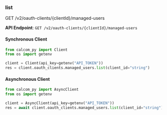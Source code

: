 
### list <a name="list"></a>
GET /v2/oauth-clients/{clientId}/managed-users



**API Endpoint**: `GET /v2/oauth-clients/{clientId}/managed-users`

#### Synchronous Client

```python
from calcom_py import Client
from os import getenv

client = Client(api_key=getenv("API_TOKEN"))
res = client.oauth_clients.managed_users.list(client_id="string")
```

#### Asynchronous Client

```python
from calcom_py import AsyncClient
from os import getenv

client = AsyncClient(api_key=getenv("API_TOKEN"))
res = await client.oauth_clients.managed_users.list(client_id="string")
```

